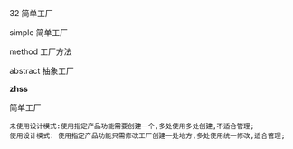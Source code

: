 32 简单工厂

simple 简单工厂

method 工厂方法

abstract 抽象工厂

**zhss**

简单工厂
```$xslt
未使用设计模式:使用指定产品功能需要创建一个,多处使用多处创建,不适合管理;
使用设计模式: 使用指定产品功能只需修改工厂创建一处地方,多处使用统一修改,适合管理;

```